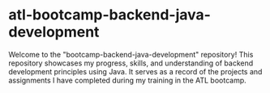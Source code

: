 # atl-bootcamp-backend-java-development
Welcome to the "bootcamp-backend-java-development" repository! This repository showcases my progress, skills, and understanding of backend development principles using Java. It serves as a record of the projects and assignments I have completed during my training in the ATL bootcamp.
